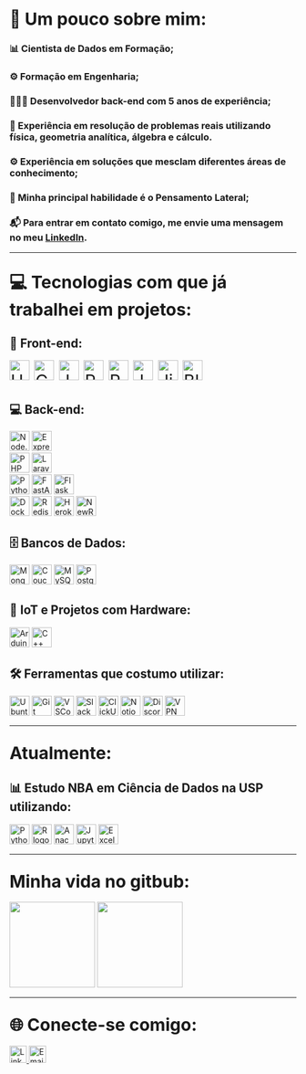 ## <span style="font-size: 30px;">📝 Um pouco sobre mim:</span>

### 📊 Cientista de Dados em Formação;
### ⚙️ Formação em Engenharia;<br/>
### 👨🏻‍💻 Desenvolvedor back-end com 5 anos de experiência;<br/>
### 🔢 Experiência em resolução de problemas reais utilizando física, geometria analítica, álgebra e cálculo.<br/>
### ⚙️ Experiência em soluções que mesclam diferentes áreas de conhecimento;<br/>
### 🧠 Minha principal habilidade é o Pensamento Lateral;<br/>
### 📬 Para entrar em contato comigo, me envie uma mensagem no meu [LinkedIn](https://www.linkedin.com/in/lucasmuffato/).<br />

---

## <span style="font-size: 30px;">💻 Tecnologias com que já trabalhei em projetos:</span>

## 🎨 Front-end:
<span style="font-size: 30px;">
  <img src="https://img.shields.io/badge/HTML5-282C34?logo=html5&logoColor=E34F26" alt="HTML5 logo" height="35" />
  <img src="https://img.shields.io/badge/CSS3-282C34?logo=css3&logoColor=1572B6" alt="CSS3 logo" height="35" />
  <img src="https://img.shields.io/badge/JavaScript-282C34?logo=javascript&logoColor=F7DF1E" alt="JavaScript logo" height="35" />
  <img src="https://img.shields.io/badge/React-282C34?logo=react&logoColor=61DAFB" alt="React logo" height="35" />
  <img src="https://img.shields.io/badge/Redux-282C34?logo=redux&logoColor=764ABC" alt="Redux logo" height="35" />
  <img src="https://img.shields.io/badge/Jest-282C34?logo=jest&logoColor=cc0000" alt="Jest logo" height="35" />
  <img src="https://img.shields.io/badge/Jinja-282C34?logo=Jinja&logoColor=cc0000" alt="Jinja logo" height="35" />
  <img src="https://img.shields.io/badge/Blade-282C34?logo=Blade&logoColor=cc0000" alt="Blade logo" height="35" />
</span>

## 💻 Back-end:
<span>
  <img src="https://img.shields.io/badge/Node.js-282C34?logo=node.js&logoColor=339933" alt="Node.js logo" height="35" />
  <img src="https://img.shields.io/badge/Express-282C34?logo=express&logoColor=339933" alt="Express logo" height="35" />
  <br/>
  <img src="https://img.shields.io/badge/PHP-282C34?logo=php&logoColor=777BB4" alt="PHP logo" height="35" />
  <img src="https://img.shields.io/badge/Laravel-282C34?logo=laravel&logoColor=FF2D20" alt="Laravel logo" height="35" />
  <br/>
  <img src="https://img.shields.io/badge/Python-282C34?logo=python&logoColor=3776AB" alt="Python logo" height="35" />
  <img src="https://img.shields.io/badge/FastAPI-282C34?logo=fastapi&logoColor=009688" alt="FastAPI logo" height="35" />
  <img src="https://img.shields.io/badge/Flask-282C34?logo=flask&logoColor=FFFFFF" alt="Flask logo" height="35" />
  <br/>
  <img src="https://img.shields.io/badge/Docker-282C34?logo=docker&logoColor=2496ED" alt="Docker logo" height="35" />
  <img src="https://img.shields.io/badge/Redis-282C34?logo=Redis&logoColor=007ACC" alt="Redis logo" title="Redis" height="35" />
  <img src="https://img.shields.io/badge/Heroku-282C34?logo=Heroku&logoColor=#00989d" alt="Heroku logo" height="35" />
  <img src="https://img.shields.io/badge/NewRelic-282C34?logo=NewRelic&logoColor=007ACC" alt="NewRelic logo" height="35" />
</span>

## 🗄️ Bancos de Dados:
<span>
<img src="https://img.shields.io/badge/MongoDB-282C34?logo=MongoDB&logoColor=589636" alt="MongoDB"  height="35" />
<img src="https://img.shields.io/badge/CouchDb-282C34?logo=CouchDb&logoColor=007ACC" alt="CouchDb"  height="35" />
<img src="https://img.shields.io/badge/MySQL-282C34?logo=mysql&logoColor=4479A1" alt="MySQL logo" height="35" />
<img src="https://img.shields.io/badge/PostgreSQL-282C34?logo=postgresql&logoColor=4169E1" alt="PostgreSQL logo" height="35" />
</span>

## 🤖 IoT e Projetos com Hardware:
<span>
  <img src="https://img.shields.io/badge/Arduino-282C34?logo=arduino&logoColor=00979D" alt="Arduino logo" height="35" />
<img src="https://img.shields.io/badge/C++-282C34?logo=Cplusplus&logoColor=#00989d" alt="C++ logo" height="35" />
</span>

## 🛠️ Ferramentas que costumo utilizar:
<span>
<img src="https://img.shields.io/badge/Ubuntu-282C34?logo=ubuntu&logoColor=E95420" alt="Ubuntu logo" height="35" />
<img src="https://img.shields.io/badge/Git-282C34?logo=git&logoColor=F05032" alt="Git logo" height="35" />
<img src="https://img.shields.io/badge/VSCode-282C34?logo=visual-studio-code&logoColor=007ACC" alt="VSCode logo" height="35" />
<img src="https://img.shields.io/badge/Slack-282C34?logo=Slack&logoColor=2EB67D" alt="Slack logo" height="35" />
<img src="https://img.shields.io/badge/ClickUp-282C34?logo=ClickUp&logoColor=2EB67D" alt="ClickUp logo" height="35" />
<img src="https://img.shields.io/badge/Notion-282C34?logo=Notion&logoColor=2EB67D" alt="Notion logo" height="35" />
<img src="https://img.shields.io/badge/Discord-282C34?logo=Discord&logoColor=2EB67D" alt="Discord logo" title="Discord" height="35" />
<img src="https://img.shields.io/badge/VPN-282C34?logo=VPNd&logoColor=2EB67D" alt="VPN logo" height="35" />
</span>

---

## <span style="font-size: 30px;">Atualmente:</span>
## 📊 Estudo NBA em Ciência de Dados na USP utilizando:<br/>
<span>
<img src="https://img.shields.io/badge/Python-282C34?logo=Python&logoColor=007ACC" alt="Python logo" title="Python" height="35" />
<img src="https://img.shields.io/badge/R-282C34?logo=R&logoColor=007ACC" alt="R logo" title="R" height="35" />
<img src="https://img.shields.io/badge/Anaconda-282C34?logo=Anaconda&logoColor=007ACC" alt="Anaconda logo" title="Anaconda" height="35" />
<img src="https://img.shields.io/badge/JupyterNoteook-282C34?logo=JupyterNoteook&logoColor=007ACC" alt="JupyterNoteook logo" title="JupyterNoteook" height="35" />
<img src="https://img.shields.io/badge/Excel-282C34?logo=Excel&logoColor=007ACC" alt="Excel logo" title="Excel" height="35" />
<span/>

---

## <span style="font-size: 30px;">Minha vida no gitbub:</span>
<span>
<img src='https://github-readme-stats.vercel.app/api/top-langs/?username=lmuffato&layout=compact&theme=dracula&show' height="150">
<img src='https://github-readme-stats.vercel.app/api?username=lmuffato&theme=dracula&show_icons=true' height="150">
<span/>

---

## <span style="font-size: 30px;">🌐 Conecte-se comigo:</span>

<a href="https://www.linkedin.com/in/lucasmuffato/">
  <img src="https://img.shields.io/badge/LinkedIn-282C34?logo=linkedin&logoColor=0077B5" alt="LinkedIn" height="30" />
</a>
<a href="mailto:lmiremuffato@gmail.com">
  <img src="https://img.shields.io/badge/Email-282C34?logo=gmail&logoColor=EA4335" alt="Email" height="30" />
</a>

